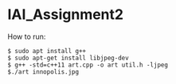 # IAI_Assignment2
How to run:
```console
$ sudo apt install g++
$ sudo apt-get install libjpeg-dev
$ g++ -std=c++11 art.cpp -o art util.h -ljpeg
$./art innopolis.jpg
```

